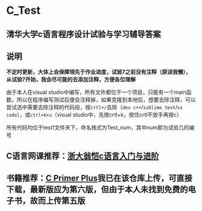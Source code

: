 # C_Test
## 清华大学c语言程序设计试验与学习辅导答案
## 说明
**不定时更新，大体上会保障领先于作业进度，试验7之前没有注释（原谅我懒），从试验7开始，我会尽可能的去添加注释，方便各位理解**

由于本人在visual studio中编写，所有文件都位于一个项目，只能有一个main函数，所以在程序编写测试后便会注释掉，如果克隆到本地后，想要去除注释，可以尝试选中需要去除注释的代码段，按`crtl+/`去除（`dev c++`/`sublime text`/`vs code`），或`ctrl+k+u`（visual studio中，先按crtl+k，按住crtl不放手再按c）

所有代码均位于test1文件夹下，命名格式为Test_*num*，其中num即为试验几的编号

## C语言网课推荐：[浙大翁恺c语言入门与进阶](https://www.bilibili.com/video/BV1XZ4y1S7e1?vd_source=ce10f8216a7b06c5aa01e942ac20a121)
## 书籍推荐：[C Primer Plus](https://github.com/yasingf/C_Test/blob/master/C%20Primer%20Plus(%E7%AC%AC%E4%BA%94%E7%89%88)%E4%B8%AD%E6%96%87%E7%89%88.pdf)我已在该仓库上传，可直接下载，最新版应为第六版，但由于本人未找到免费的电子书，故而上传第五版
